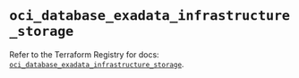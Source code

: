 # `oci_database_exadata_infrastructure_storage`

Refer to the Terraform Registry for docs: [`oci_database_exadata_infrastructure_storage`](https://registry.terraform.io/providers/oracle/oci/6.18.0/docs/resources/database_exadata_infrastructure_storage).
